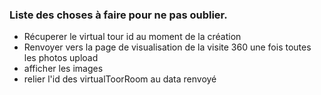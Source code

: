 ### Liste des choses à faire pour ne pas oublier.

- Récuperer le virtual tour id au moment de la création
- Renvoyer vers la page de visualisation de la visite 360 une fois toutes les photos upload
- afficher les images
- relier l'id des virtualToorRoom au data renvoyé
